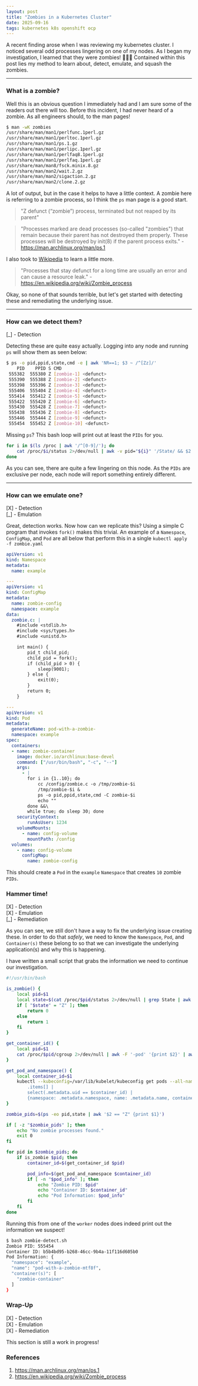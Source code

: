 ```yaml
---
layout: post
title: "Zombies in a Kubernetes Cluster"
date: 2025-09-16
tags: kubernetes k8s openshift ocp
---
```


A recent finding arose when I was reviewing my kubernetes cluster. I noticed several odd processes lingering on one of my nodes. As I began my investigation, I learned that they were zombies! 🧟🧟🧟 Contained within this post lies my method to learn about, detect, emulate, and squash the zombies.

---
### What is a zombie?
Well this is an obvious question I immediately had and I am sure some of the readers out there will too. Before this incident, I had never heard of a zombie. As all engineers should, to the man pages!

```bash
$ man -wK zombies
/usr/share/man/man1/perlfunc.1perl.gz
/usr/share/man/man1/perltoc.1perl.gz
/usr/share/man/man1/ps.1.gz
/usr/share/man/man1/perlipc.1perl.gz
/usr/share/man/man1/perlfaq8.1perl.gz
/usr/share/man/man1/perlfaq.1perl.gz
/usr/share/man/man8/fsck.minix.8.gz
/usr/share/man/man2/wait.2.gz
/usr/share/man/man2/sigaction.2.gz
/usr/share/man/man2/clone.2.gz
```

A lot of output, but in the case it helps to have a little context. A zombie here is referring to a zombie process, so I think the `ps` man page is a good start.

> "Z 	defunct (“zombie”) process, terminated but not reaped by its parent"

> "Processes marked <defunct> are dead processes (so-called "zombies") that remain because their parent has not destroyed them properly. These processes will be destroyed by init(8) if the parent process exits." - https://man.archlinux.org/man/ps.1

I also took to [Wikipedia](https://en.wikipedia.org/wiki/Zombie_process) to learn a little more.
> "Processes that stay defunct for a long time are usually an error and can cause a resource leak." - https://en.wikipedia.org/wiki/Zombie_process

Okay, so none of that sounds terrible, but let's get started with detecting these and remediating the underlying issue.

---
### How can we detect them?
[_] - Detection

Detecting these are quite easy actually. Logging into any node and running `ps` will show them as seen below:

```bash
$ ps -o pid,ppid,state,cmd -e | awk 'NR==1; $3 ~ /^[Zz]/'
    PID    PPID S CMD
 555382  555380 Z [zombie-1] <defunct>
 555390  555388 Z [zombie-2] <defunct>
 555398  555396 Z [zombie-3] <defunct>
 555406  555404 Z [zombie-4] <defunct>
 555414  555412 Z [zombie-5] <defunct>
 555422  555420 Z [zombie-6] <defunct>
 555430  555428 Z [zombie-7] <defunct>
 555438  555436 Z [zombie-8] <defunct>
 555446  555444 Z [zombie-9] <defunct>
 555454  555452 Z [zombie-10] <defunct>
```

Missing `ps`? This bash loop will print out at least the `PIDs` for you.
```bash
for i in $(ls /proc | awk '/^[0-9]/'); do
    cat /proc/$i/status 2>/dev/null | awk -v pid="${i}" '/State/ && $2 ~ "[Zz]" {print pid " "$2}'
done
```

As you can see, there are quite a few lingering on this node. As the `PIDs` are exclusive per node, each node will report something entirely different.

---
### How can we emulate one?
[X] - Detection  
[_] - Emulation

Great, detection works. Now how can we replicate this? Using a simple C program that invokes `fork()` makes this trivial. An example of a `Namespace`, `ConfigMap`, and `Pod` are all below that perform this in a single `kubectl apply -f zombie.yaml`

```yaml
apiVersion: v1
kind: Namespace
metadata:
  name: example

---
apiVersion: v1
kind: ConfigMap
metadata:
  name: zombie-config
  namespace: example
data:
  zombie.c: |
    #include <stdlib.h>
    #include <sys/types.h>
    #include <unistd.h>

    int main() {
        pid_t child_pid;
        child_pid = fork();
        if (child_pid > 0) {
            sleep(9001);
        } else {
            exit(0);
        }
        return 0;
    }

---
apiVersion: v1
kind: Pod
metadata:
  generateName: pod-with-a-zombie-
  namespace: example
spec:
  containers:
  - name: zombie-container
    image: docker.io/archlinux:base-devel
    command: ["/usr/bin/bash", "-c", "--"]
    args:
      - |
        for i in {1..10}; do
            cc /config/zombie.c -o /tmp/zombie-$i
            /tmp/zombie-$i &
            ps -o pid,ppid,state,cmd -C zombie-$i
            echo ""
        done &&\
        while true; do sleep 30; done
    securityContext:
        runAsUser: 1234
    volumeMounts:
      - name: config-volume
        mountPath: /config
  volumes:
    - name: config-volume
      configMap:
        name: zombie-config
```
This should create a `Pod` in the `example` `Namespace` that creates `10` zombie `PIDs`.

### Hammer time!
[X] - Detection  
[X] - Emulation  
[_] - Remediation

As you can see, we still don't have a way to fix the underlying issue creating these. In order to do that *safely*, we need to know the `Namespace`, `Pod`, and `Container(s)` these belong to so that we can investigate the underlying application(s) and why this is happening.

I have written a small script that grabs the information we need to continue our investigation.
```bash
#!/usr/bin/bash

is_zombie() {
    local pid=$1
    local state=$(cat /proc/$pid/status 2>/dev/null | grep State | awk '{print $2}')
    if [ "$state" = "Z" ]; then
        return 0
    else
        return 1
    fi
}

get_container_id() {
    local pid=$1
    cat /proc/$pid/cgroup 2>/dev/null | awk -F '-pod' '{print $2}' | awk -F '.slice' '{print $1}' | sed -e 's/_/-/g'
}

get_pod_and_namespace() {
    local container_id=$1
    kubectl --kubeconfig=/var/lib/kubelet/kubeconfig get pods --all-namespaces -o json | jq -r --arg container_id "$container_id" '
        .items[] | 
        select(.metadata.uid == $container_id) | 
        {namespace: .metadata.namespace, name: .metadata.name, container(s): [.spec.containers[].name]}'
}

zombie_pids=$(ps -eo pid,state | awk '$2 == "Z" {print $1}')

if [ -z "$zombie_pids" ]; then
    echo "No zombie processes found."
    exit 0
fi

for pid in $zombie_pids; do
    if is_zombie $pid; then
        container_id=$(get_container_id $pid)

        pod_info=$(get_pod_and_namespace $container_id)
        if [ -n "$pod_info" ]; then
            echo "Zombie PID: $pid"
            echo "Container ID: $container_id"
            echo "Pod Information: $pod_info"
        fi
    fi
done
```

Running this from one of the `worker` nodes does indeed print out the information we suspect!
```bash
$ bash zombie-detect.sh
Zombie PID: 555454
Container ID: b5b4bd95-b268-46cc-9b4a-11f116d605b0
Pod Information: {
  "namespace": "example",
  "name": "pod-with-a-zombie-mtf8f",
  "container(s)": [
    "zombie-container"
  ]
}
```

### Wrap-Up
[X] - Detection  
[X] - Emulation  
[X] - Remediation

This section is still a work in progress!

### References
1. https://man.archlinux.org/man/ps.1
2. https://en.wikipedia.org/wiki/Zombie_process
